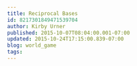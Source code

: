 ```yaml
---
title: Reciprocal Bases
id: 8217301849471539704
author: Kirby Urner
published: 2015-10-07T08:04:00.001-07:00
updated: 2015-10-24T17:15:00.839-07:00
blog: world_game
tags: 
---
```


